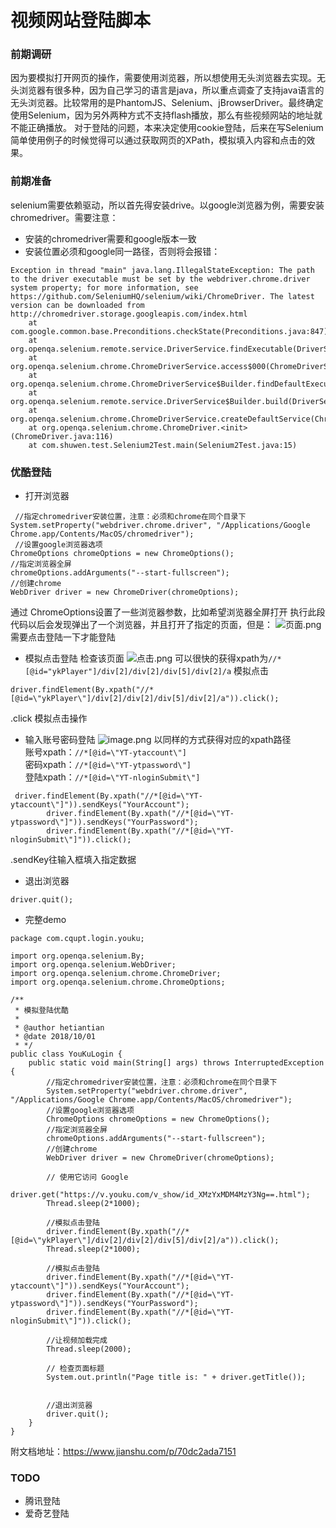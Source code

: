 #  视频网站登陆脚本
### 前期调研  
因为要模拟打开网页的操作，需要使用浏览器，所以想使用无头浏览器去实现。无头浏览器有很多种，因为自己学习的语言是java，所以重点调查了支持java语言的无头浏览器。比较常用的是PhantomJS、Selenium、jBrowserDriver。最终确定使用Selenium，因为另外两种方式不支持flash播放，那么有些视频网站的地址就不能正确播放。
对于登陆的问题，本来决定使用cookie登陆，后来在写Selenium简单使用例子的时候觉得可以通过获取网页的XPath，模拟填入内容和点击的效果。

### 前期准备
selenium需要依赖驱动，所以首先得安装drive。以google浏览器为例，需要安装chromedriver。需要注意：
- 安装的chromedriver需要和google版本一致
- 安装位置必须和google同一路径，否则将会报错：
```
Exception in thread "main" java.lang.IllegalStateException: The path to the driver executable must be set by the webdriver.chrome.driver system property; for more information, see https://github.com/SeleniumHQ/selenium/wiki/ChromeDriver. The latest version can be downloaded from http://chromedriver.storage.googleapis.com/index.html
    at com.google.common.base.Preconditions.checkState(Preconditions.java:847)
    at org.openqa.selenium.remote.service.DriverService.findExecutable(DriverService.java:124)
    at org.openqa.selenium.chrome.ChromeDriverService.access$000(ChromeDriverService.java:32)
    at org.openqa.selenium.chrome.ChromeDriverService$Builder.findDefaultExecutable(ChromeDriverService.java:137)
    at org.openqa.selenium.remote.service.DriverService$Builder.build(DriverService.java:339)
    at org.openqa.selenium.chrome.ChromeDriverService.createDefaultService(ChromeDriverService.java:88)
    at org.openqa.selenium.chrome.ChromeDriver.<init>(ChromeDriver.java:116)
    at com.shuwen.test.Selenium2Test.main(Selenium2Test.java:15)
```

### 优酷登陆
- 打开浏览器
```
 //指定chromedriver安装位置，注意：必须和chrome在同个目录下
System.setProperty("webdriver.chrome.driver", "/Applications/Google Chrome.app/Contents/MacOS/chromedriver");
 //设置google浏览器选项
ChromeOptions chromeOptions = new ChromeOptions();
//指定浏览器全屏
chromeOptions.addArguments("--start-fullscreen");
//创建chrome
WebDriver driver = new ChromeDriver(chromeOptions);
```
通过 ChromeOptions设置了一些浏览器参数，比如希望浏览器全屏打开
执行此段代码以后会发现弹出了一个浏览器，并且打开了指定的页面，但是：
![页面.png](https://upload-images.jianshu.io/upload_images/9358011-9d5d7b9ebc1dbc4c.png?imageMogr2/auto-orient/strip%7CimageView2/2/w/1240)
需要点击登陆一下才能登陆
- 模拟点击登陆
检查该页面
![点击.png](https://upload-images.jianshu.io/upload_images/9358011-49e8958b34c8752e.png?imageMogr2/auto-orient/strip%7CimageView2/2/w/1240)
可以很快的获得xpath为`//*[@id="ykPlayer"]/div[2]/div[2]/div[5]/div[2]/a`
模拟点击
```
driver.findElement(By.xpath("//*[@id=\"ykPlayer\"]/div[2]/div[2]/div[5]/div[2]/a")).click();
```
.click 模拟点击操作
- 输入账号密码登陆
![image.png](https://upload-images.jianshu.io/upload_images/9358011-516429e2271ff9f4.png?imageMogr2/auto-orient/strip%7CimageView2/2/w/1240)
以同样的方式获得对应的xpath路径  
账号xpath：`//*[@id=\"YT-ytaccount\"]`  
密码xpath：`//*[@id=\"YT-ytpassword\"]`  
登陆xpath：`//*[@id=\"YT-nloginSubmit\"]`
```
 driver.findElement(By.xpath("//*[@id=\"YT-ytaccount\"]")).sendKeys("YourAccount");
        driver.findElement(By.xpath("//*[@id=\"YT-ytpassword\"]")).sendKeys("YourPassword");
        driver.findElement(By.xpath("//*[@id=\"YT-nloginSubmit\"]")).click();
```
.sendKey往输入框填入指定数据
- 退出浏览器
```
driver.quit();
```
- 完整demo
```
package com.cqupt.login.youku;

import org.openqa.selenium.By;
import org.openqa.selenium.WebDriver;
import org.openqa.selenium.chrome.ChromeDriver;
import org.openqa.selenium.chrome.ChromeOptions;

/**
 * 模拟登陆优酷
 *
 * @author hetiantian
 * @date 2018/10/01
 * */
public class YouKuLogin {
    public static void main(String[] args) throws InterruptedException {
        //指定chromedriver安装位置，注意：必须和chrome在同个目录下
        System.setProperty("webdriver.chrome.driver", "/Applications/Google Chrome.app/Contents/MacOS/chromedriver");
        //设置google浏览器选项
        ChromeOptions chromeOptions = new ChromeOptions();
        //指定浏览器全屏
        chromeOptions.addArguments("--start-fullscreen");
        //创建chrome
        WebDriver driver = new ChromeDriver(chromeOptions);

        // 使用它访问 Google
        driver.get("https://v.youku.com/v_show/id_XMzYxMDM4MzY3Ng==.html");
        Thread.sleep(2*1000);

        //模拟点击登陆
        driver.findElement(By.xpath("//*[@id=\"ykPlayer\"]/div[2]/div[2]/div[5]/div[2]/a")).click();
        Thread.sleep(2*1000);

        //模拟点击登陆
        driver.findElement(By.xpath("//*[@id=\"YT-ytaccount\"]")).sendKeys("YourAccount");
        driver.findElement(By.xpath("//*[@id=\"YT-ytpassword\"]")).sendKeys("YourPassword");
        driver.findElement(By.xpath("//*[@id=\"YT-nloginSubmit\"]")).click();

        //让视频加载完成
        Thread.sleep(2000);

        // 检查页面标题
        System.out.println("Page title is: " + driver.getTitle());


        //退出浏览器
        driver.quit();
    }
}
```


附文档地址：https://www.jianshu.com/p/70dc2ada7151

### TODO
- 腾讯登陆
- 爱奇艺登陆
